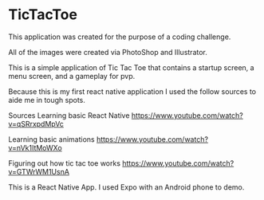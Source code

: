 # TicTacToe

This application was created for the purpose of a coding challenge.

All of the images were created via PhotoShop and Illustrator.

This is a simple application of Tic Tac Toe that contains a startup screen, a menu screen, and a gameplay for pvp.

Because this is my first react native application I used the follow sources to aide me in tough spots.

Sources
Learning basic React Native
https://www.youtube.com/watch?v=qSRrxpdMpVc

Learning basic animations
https://www.youtube.com/watch?v=nVk1ItMoWXo

Figuring out how tic tac toe works
https://www.youtube.com/watch?v=GTWrWM1UsnA


This is a React Native App. I used Expo with an Android phone to demo.
